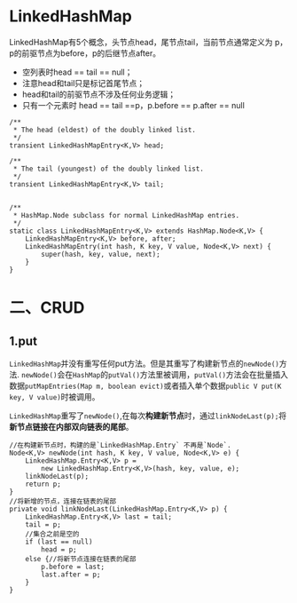 # LinkedHashMap

LinkedHashMap有5个概念，头节点head，尾节点tail，当前节点通常定义为 p，p的前驱节点为before，p的后继节点after。

- 空列表时head == tail == null；
- 注意head和tail只是标记首尾节点；
- head和tail的前驱节点不涉及任何业务逻辑；
- 只有一个元素时 head == tail ==p，p.before == p.after == null

```
/**
 * The head (eldest) of the doubly linked list.
 */
transient LinkedHashMapEntry<K,V> head;

/**
 * The tail (youngest) of the doubly linked list.
 */
transient LinkedHashMapEntry<K,V> tail;


/**
 * HashMap.Node subclass for normal LinkedHashMap entries.
 */
static class LinkedHashMapEntry<K,V> extends HashMap.Node<K,V> {
    LinkedHashMapEntry<K,V> before, after;
    LinkedHashMapEntry(int hash, K key, V value, Node<K,V> next) {
        super(hash, key, value, next);
    }
}
```

# 二、CRUD

## 1.put

`LinkedHashMap`并没有重写任何put方法。但是其重写了构建新节点的`newNode()`方法.
`newNode()`会在`HashMap`的`putVal()`方法里被调用，`putVal()`方法会在批量插入数据`putMapEntries(Map m, boolean evict)`或者插入单个数据`public V put(K key, V value)`时被调用。

`LinkedHashMap`重写了`newNode()`,在每次**构建新节点**时，通过`linkNodeLast(p);`将**新节点链接在内部双向链表的尾部**。

    //在构建新节点时，构建的是`LinkedHashMap.Entry` 不再是`Node`.
    Node<K,V> newNode(int hash, K key, V value, Node<K,V> e) {
        LinkedHashMap.Entry<K,V> p =
            new LinkedHashMap.Entry<K,V>(hash, key, value, e);
        linkNodeLast(p);
        return p;
    }
    //将新增的节点，连接在链表的尾部
    private void linkNodeLast(LinkedHashMap.Entry<K,V> p) {
        LinkedHashMap.Entry<K,V> last = tail;
        tail = p;
        //集合之前是空的
        if (last == null)
            head = p;
        else {//将新节点连接在链表的尾部
            p.before = last;
            last.after = p;
        }
    }